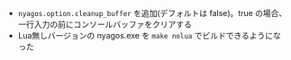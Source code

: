 - `nyagos.option.cleanup_buffer` を追加(デフォルトは false)。true の場合、一行入力の前にコンソールバッファをクリアする
- Lua無しバージョンの nyagos.exe を `make nolua` でビルドできるようになった
